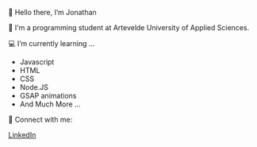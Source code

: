 👋 Hello there, I’m Jonathan

🏫 I'm a programming student at Artevelde University of Applied Sciences.

💻 I’m currently learning ...

- Javascript
- HTML
- CSS
- Node.JS
- GSAP animations
- And Much More ...

🤝 Connect with me:

[LinkedIn](https://www.linkedin.com/in/jonathandebaene/)
